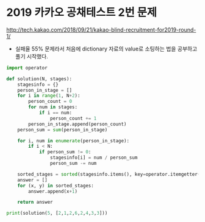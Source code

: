 # 2019 카카오 공채테스트 2번 문제
http://tech.kakao.com/2018/09/21/kakao-blind-recruitment-for2019-round-1/

- 실패율 55% 문제라서 처음에 dictionary 자료의 value로 소팅하는 법을 공부하고 풀기 시작했다.

```python
import operator

def solution(N, stages):
	stagesinfo = {}
	person_in_stage = []
	for i in range(1, N+2):
		person_count = 0
		for num in stages:
			if i == num:
				person_count += 1
		person_in_stage.append(person_count)
	person_sum = sum(person_in_stage)

	for i, num in enumerate(person_in_stage):
		if i < N:
			if person_sum != 0:
				stagesinfo[i] = num / person_sum
				person_sum -= num

	sorted_stages = sorted(stagesinfo.items(), key=operator.itemgetter(1), reverse=True)
	answer = []
	for (x, y) in sorted_stages:
		answer.append(x+1)

	return answer

print(solution(5, [2,1,2,6,2,4,3,3]))
```
